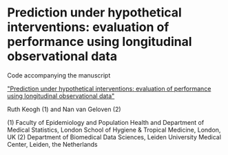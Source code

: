 # Prediction under hypothetical interventions: evaluation of performance using longitudinal observational data
Code accompanying the manuscript

["Prediction under hypothetical interventions: evaluation of performance using longitudinal observational data"](https://doi.org/10.48550/arXiv.2304.10005)

Ruth Keogh (1) and Nan van Geloven (2)

(1) Faculty of Epidemiology and Population Health and Department of Medical Statistics, London School of Hygiene & Tropical Medicine, London, UK
(2) Department of Biomedical Data Sciences, Leiden University Medical Center, Leiden, the Netherlands


